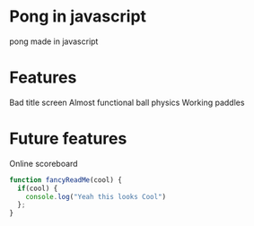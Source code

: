 # Pong in javascript
 pong made in javascript
 
# Features
Bad title screen
Almost functional ball physics
Working paddles

# Future features
Online scoreboard

```javascript
function fancyReadMe(cool) {
  if(cool) {
    console.log("Yeah this looks Cool")
  };
}
```

